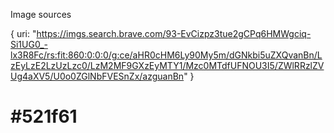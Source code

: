 Image sources

{ uri: "https://imgs.search.brave.com/93-EvCizpz3tue2gCPq6HMWgciq-Si1UG0_-lx3R8Fc/rs:fit:860:0:0:0/g:ce/aHR0cHM6Ly90My5m/dGNkbi5uZXQvanBn/LzEyLzE2LzUzLzc0/LzM2MF9GXzEyMTY1/Mzc0MTdfUFNOU3I5/ZWlRRzlZVUg4aXV5/U0o0ZGlNbFVESnZx/azguanBn" }

# #521f61
